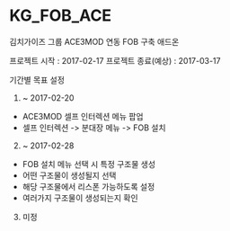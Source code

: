 # KG_FOB_ACE
김치가이즈 그룹 ACE3MOD 연동 FOB 구축 애드온

프로젝트 시작 : 2017-02-17
프로젝트 종료(예상) : 2017-03-17

기간별 목표 설정
1) ~ 2017-02-20
 - ACE3MOD 셀프 인터렉션 메뉴 팝업
 - 셀프 인터렉션 -> 분대장 메뉴 -> FOB 설치
 
2) ~ 2017-02-28
 - FOB 설치 메뉴 선택 시 특정 구조물 생성
 - 어떤 구조물이 생성될지 선택
 - 해당 구조물에서 리스폰 가능하도록 설정
 - 여러가지 구조물이 생성되는지 확인
 
3) 미정
 